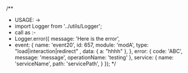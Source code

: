 /**
 * USAGE: ->
 * import Logger from '../utils/Logger';
 *  call as :-
 * Logger.error({ message: 'Here is the error',
 *    event: {
      name: 'event20', id: 657,
      module: 'modA',
      type: "load|interaction|redirect" ,
      data: { a: "hhhh" },
    },
    error: {
      code: 'ABC',
      message: 'message',
      operationName: 'testing'
    },
    service: {
      name: 'serviceName',
      path: 'servicePath',
    } });
 */

